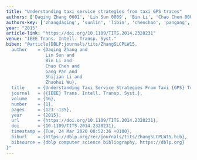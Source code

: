 ```yaml
---
title: "Understanding taxi service strategies from taxi GPS traces"
authors: ['Daqing Zhang 0001', 'Lin Sun 0009', 'Bin Li', 'Chao Chen 0004', 'Gang Pan 0001', 'Shijian Li', 'Zhaohui Wu 0001']
authors-key: ['zhangdaqing', 'sunlin', 'libin', 'chenchao', 'pangang', 'lishijian', 'wuzhaohui']
year: "2015"
article-link: "https://doi.org/10.1109/TITS.2014.2328231"
venue: "IEEE Trans. Intell. Transp. Syst."
bibex: "@article{DBLP:journals/tits/ZhangSLCPLW15,
  author    = {Daqing Zhang and
               Lin Sun and
               Bin Li and
               Chao Chen and
               Gang Pan and
               Shijian Li and
               Zhaohui Wu},
  title     = {Understanding Taxi Service Strategies From Taxi {GPS} Traces},
  journal   = {{IEEE} Trans. Intell. Transp. Syst.},
  volume    = {16},
  number    = {1},
  pages     = {123--135},
  year      = {2015},
  url       = {https://doi.org/10.1109/TITS.2014.2328231},
  doi       = {10.1109/TITS.2014.2328231},
  timestamp = {Tue, 24 Mar 2020 08:52:36 +0100},
  biburl    = {https://dblp.org/rec/journals/tits/ZhangSLCPLW15.bib},
  bibsource = {dblp computer science bibliography, https://dblp.org}
}"
---
```

